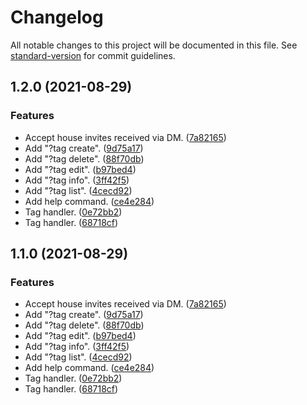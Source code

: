 # Changelog

All notable changes to this project will be documented in this file. See [standard-version](https://github.com/conventional-changelog/standard-version) for commit guidelines.

## 1.2.0 (2021-08-29)


### Features

* Accept house invites received via DM. ([7a82165](https://github.com/RedS-DEV/Hiven-TagBot/commit/7a8216572de7b0eed3aab37c72550356e460a9da))
* Add "?tag create". ([9d75a17](https://github.com/RedS-DEV/Hiven-TagBot/commit/9d75a179352e498da59c4c30cc4bfc254c6ab52e))
* Add "?tag delete". ([88f70db](https://github.com/RedS-DEV/Hiven-TagBot/commit/88f70db2f9bb1d3b007e276faeafb6b3dcf79571))
* Add "?tag edit". ([b97bed4](https://github.com/RedS-DEV/Hiven-TagBot/commit/b97bed40a14b14c6ea5e28d5a30715a148e554c0))
* Add "?tag info". ([3ff42f5](https://github.com/RedS-DEV/Hiven-TagBot/commit/3ff42f5f36cef776d7e26233af5835f292c1cb65))
* Add "?tag list". ([4cecd92](https://github.com/RedS-DEV/Hiven-TagBot/commit/4cecd927ce540a1b6d7a24edfb502c36d12e536e))
* Add help command. ([ce4e284](https://github.com/RedS-DEV/Hiven-TagBot/commit/ce4e28448a2653db8bc90d0b97f336143a474752))
* Tag handler. ([0e72bb2](https://github.com/RedS-DEV/Hiven-TagBot/commit/0e72bb20f366273bd1a89ad59d6b99f2cc1dd73b))
* Tag handler. ([68718cf](https://github.com/RedS-DEV/Hiven-TagBot/commit/68718cfff1f7da18533d3351c22606c2b2107499))

## 1.1.0 (2021-08-29)


### Features

* Accept house invites received via DM. ([7a82165](https://github.com/RedS-DEV/Hiven-TagBot/commit/7a8216572de7b0eed3aab37c72550356e460a9da))
* Add "?tag create". ([9d75a17](https://github.com/RedS-DEV/Hiven-TagBot/commit/9d75a179352e498da59c4c30cc4bfc254c6ab52e))
* Add "?tag delete". ([88f70db](https://github.com/RedS-DEV/Hiven-TagBot/commit/88f70db2f9bb1d3b007e276faeafb6b3dcf79571))
* Add "?tag edit". ([b97bed4](https://github.com/RedS-DEV/Hiven-TagBot/commit/b97bed40a14b14c6ea5e28d5a30715a148e554c0))
* Add "?tag info". ([3ff42f5](https://github.com/RedS-DEV/Hiven-TagBot/commit/3ff42f5f36cef776d7e26233af5835f292c1cb65))
* Add "?tag list". ([4cecd92](https://github.com/RedS-DEV/Hiven-TagBot/commit/4cecd927ce540a1b6d7a24edfb502c36d12e536e))
* Add help command. ([ce4e284](https://github.com/RedS-DEV/Hiven-TagBot/commit/ce4e28448a2653db8bc90d0b97f336143a474752))
* Tag handler. ([0e72bb2](https://github.com/RedS-DEV/Hiven-TagBot/commit/0e72bb20f366273bd1a89ad59d6b99f2cc1dd73b))
* Tag handler. ([68718cf](https://github.com/RedS-DEV/Hiven-TagBot/commit/68718cfff1f7da18533d3351c22606c2b2107499))
